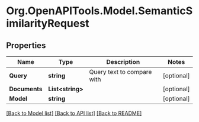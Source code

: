 # Org.OpenAPITools.Model.SemanticSimilarityRequest

## Properties

Name | Type | Description | Notes
------------ | ------------- | ------------- | -------------
**Query** | **string** | Query text to compare with | [optional] 
**Documents** | **List&lt;string&gt;** |  | [optional] 
**Model** | **string** |  | [optional] 

[[Back to Model list]](../README.md#documentation-for-models) [[Back to API list]](../README.md#documentation-for-api-endpoints) [[Back to README]](../README.md)

